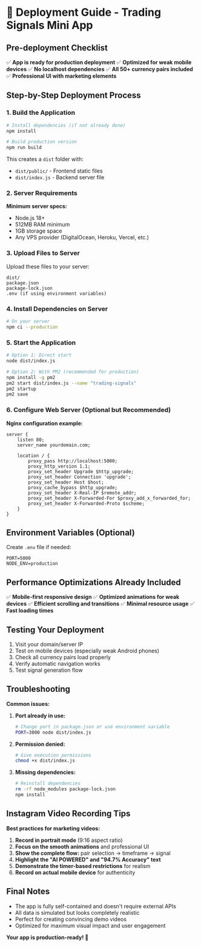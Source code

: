 # 🚀 Deployment Guide - Trading Signals Mini App

## Pre-deployment Checklist

✅ **App is ready for production deployment**
✅ **Optimized for weak mobile devices**
✅ **No localhost dependencies**
✅ **All 50+ currency pairs included**
✅ **Professional UI with marketing elements**

## Step-by-Step Deployment Process

### 1. Build the Application

```bash
# Install dependencies (if not already done)
npm install

# Build production version
npm run build
```

This creates a `dist` folder with:
- `dist/public/` - Frontend static files
- `dist/index.js` - Backend server file

### 2. Server Requirements

**Minimum server specs:**
- Node.js 18+ 
- 512MB RAM minimum
- 1GB storage space
- Any VPS provider (DigitalOcean, Heroku, Vercel, etc.)

### 3. Upload Files to Server

Upload these files to your server:
```
dist/
package.json
package-lock.json
.env (if using environment variables)
```

### 4. Install Dependencies on Server

```bash
# On your server
npm ci --production
```

### 5. Start the Application

```bash
# Option 1: Direct start
node dist/index.js

# Option 2: With PM2 (recommended for production)
npm install -g pm2
pm2 start dist/index.js --name "trading-signals"
pm2 startup
pm2 save
```

### 6. Configure Web Server (Optional but Recommended)

**Nginx configuration example:**
```nginx
server {
    listen 80;
    server_name yourdomain.com;
    
    location / {
        proxy_pass http://localhost:5000;
        proxy_http_version 1.1;
        proxy_set_header Upgrade $http_upgrade;
        proxy_set_header Connection 'upgrade';
        proxy_set_header Host $host;
        proxy_cache_bypass $http_upgrade;
        proxy_set_header X-Real-IP $remote_addr;
        proxy_set_header X-Forwarded-For $proxy_add_x_forwarded_for;
        proxy_set_header X-Forwarded-Proto $scheme;
    }
}
```

## Environment Variables (Optional)

Create `.env` file if needed:
```env
PORT=5000
NODE_ENV=production
```

## Performance Optimizations Already Included

✅ **Mobile-first responsive design**
✅ **Optimized animations for weak devices**
✅ **Efficient scrolling and transitions**
✅ **Minimal resource usage**
✅ **Fast loading times**

## Testing Your Deployment

1. Visit your domain/server IP
2. Test on mobile devices (especially weak Android phones)
3. Check all currency pairs load properly
4. Verify automatic navigation works
5. Test signal generation flow

## Troubleshooting

**Common issues:**

1. **Port already in use:**
   ```bash
   # Change port in package.json or use environment variable
   PORT=3000 node dist/index.js
   ```

2. **Permission denied:**
   ```bash
   # Give execution permissions
   chmod +x dist/index.js
   ```

3. **Missing dependencies:**
   ```bash
   # Reinstall dependencies
   rm -rf node_modules package-lock.json
   npm install
   ```

## Instagram Video Recording Tips

**Best practices for marketing videos:**

1. **Record in portrait mode** (9:16 aspect ratio)
2. **Focus on the smooth animations** and professional UI
3. **Show the complete flow:** pair selection → timeframe → signal
4. **Highlight the "AI POWERED" and "94.7% Accuracy" text**
5. **Demonstrate the timer-based restrictions** for realism
6. **Record on actual mobile device** for authenticity

## Final Notes

- The app is fully self-contained and doesn't require external APIs
- All data is simulated but looks completely realistic
- Perfect for creating convincing demo videos
- Optimized for maximum visual impact and user engagement

**Your app is production-ready! 🎉**